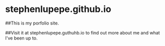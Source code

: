 # stephenlupepe.github.io

##This is my porfolio site. 

##Visit it at stephenlupepe.guthuhb.io to find out more about me and what I've been up to.
